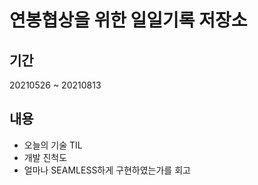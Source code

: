 # 연봉협상을 위한 일일기록 저장소
## 기간
20210526 ~ 20210813

## 내용
- 오늘의 기술 TIL
- 개발 진척도
- 얼마나 SEAMLESS하게 구현하였는가를 회고

